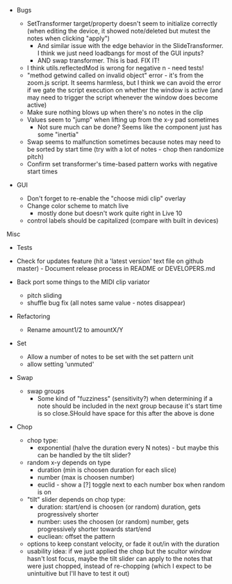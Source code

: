 
- Bugs
  - SetTransformer target/property doesn't seem to initialize correctly (when editing the device, it showed note/deleted but mutest the notes when clicking "apply")
    - And similar issue with the edge behavior in the SlideTransformer. I think we just need loadbangs for most of the GUI inputs?
    - AND swap transformer. This is bad. FIX IT!
  - I think utils.reflectedMod is wrong for negative n - need tests!
  - "method getwind called on invalid object" error - it's from the zoom.js script. It seems harmless, but I think we can avoid the error
    if we gate the script execution on whether the window is active (and may need to trigger the script whenever the window does become active)
  - Make sure nothing blows up when there's no notes in the clip
  - Values seem to "jump" when lifting up from the x-y pad sometimes
    - Not sure much can be done? Seems like the component just has some "inertia"
  - Swap seems to malfunction sometimes because notes may need to be sorted by start time (try with a lot of notes - chop then randomize pitch)
  - Confirm set transformer's time-based pattern works with negative start times

- GUI
  - Don't forget to re-enable the "choose midi clip" overlay
  - Change color scheme to match live
    - mostly done but doesn't work quite right in Live 10
  - control labels should be capitalized (compare with built in devices)

Misc
  - Tests
  - Check for updates feature (hit a 'latest version' text file on github master) - Document release process in README or DEVELOPERS.md
  - Back port some things to the MIDI clip variator
    - pitch sliding
    - shuffle bug fix (all notes same value - notes disappear)

- Refactoring
  - Rename amount1/2 to amountX/Y

- Set
  - Allow a number of notes to be set with the set pattern unit
  - allow setting 'unmuted'

- Swap
  - swap groups
    - Some kind of "fuzziness" (sensitivity?) when determining if a note should be
      included in the next group because it's start time is so close.SHould have space for this after the above is done

- Chop
  - chop type:
    - exponential (halve the duration every N notes) - but maybe this can be handled by the tilt slider?
  - random x-y depends on type
    - duration (min is choosen duration for each slice)
    - number (max is choosen number)
    - euclid -  show a [?] toggle next to each number box when random is on
  - "tilt" slider depends on chop type:
    - duration: start/end is choosen (or random) duration, gets progressively shorter
    - number: uses the choosen (or random) number, gets progressively shorter towards start/end
    - eucliean: offset the pattern
  - options to keep constant velocity, or fade it out/in with the duration
  - usability idea: if we just applied the chop but the scultor window hasn't lost focus, maybe the tilt slider can apply to the
    notes that were just chopped, instead of re-chopping (which I expect to be unintuitive but I'll have to test it out)